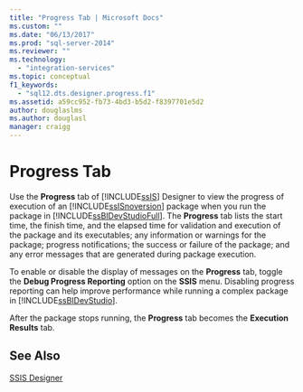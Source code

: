 ```yaml
---
title: "Progress Tab | Microsoft Docs"
ms.custom: ""
ms.date: "06/13/2017"
ms.prod: "sql-server-2014"
ms.reviewer: ""
ms.technology: 
  - "integration-services"
ms.topic: conceptual
f1_keywords: 
  - "sql12.dts.designer.progress.f1"
ms.assetid: a59cc952-fb73-4bd3-b5d2-f8397701e5d2
author: douglaslms
ms.author: douglasl
manager: craigg
---
```

# Progress Tab
  Use the **Progress** tab of [!INCLUDE[ssIS](../includes/ssis-md.md)] Designer to view the progress of execution of an [!INCLUDE[ssISnoversion](../includes/ssisnoversion-md.md)] package when you run the package in [!INCLUDE[ssBIDevStudioFull](../includes/ssbidevstudiofull-md.md)]. The **Progress** tab lists the start time, the finish time, and the elapsed time for validation and execution of the package and its executables; any information or warnings for the package; progress notifications; the success or failure of the package; and any error messages that are generated during package execution.  
  
 To enable or disable the display of messages on the **Progress** tab, toggle the **Debug Progress Reporting** option on the **SSIS** menu. Disabling progress reporting can help improve performance while running a complex package in [!INCLUDE[ssBIDevStudio](../includes/ssbidevstudio-md.md)].  
  
 After the package stops running, the **Progress** tab becomes the **Execution Results** tab.  
  
## See Also  
 [SSIS Designer](ssis-designer.md)  
  
  
